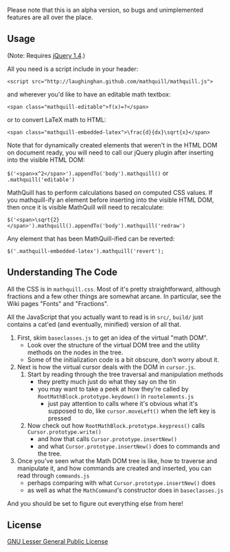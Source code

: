 Please note that this is an alpha version, so bugs and unimplemented features
are all over the place.

Usage
-----

(Note: Requires [jQuery 1.4](http://jquery.com).)

All you need is a script include in your header:

`<script src="http://laughinghan.github.com/mathquill/mathquill.js">`

and wherever you'd like to have an editable math textbox:

`<span class="mathquill-editable">f(x)=?</span>`

or to convert LaTeX math to HTML:

`<span class="mathquill-embedded-latex">\frac{d}{dx}\sqrt{x}</span>`

Note that for dynamically created elements that weren't in the HTML DOM on
document ready, you will need to call our jQuery plugin after inserting into
the visible HTML DOM:

`$('<span>x^2</span>').appendTo('body').mathquill()` or `.mathquill('editable')`

MathQuill has to perform calculations based on computed CSS values. If you
mathquill-ify an element before inserting into the visible HTML DOM, then once
it is visible MathQuill will need to recalculate:

`$('<span>\sqrt{2}</span>').mathquill().appendTo('body').mathquill('redraw')`

Any element that has been MathQuill-ified can be reverted:

`$('.mathquill-embedded-latex').mathquill('revert');`

Understanding The Code
----------------------

All the CSS is in `mathquill.css`. Most of it's pretty straightforward, although
fractions and a few other things are somewhat arcane. In particular, see the
Wiki pages "Fonts" and "Fractions".

All the JavaScript that you actually want to read is in `src/`, `build/` just
contains a cat'ed (and eventually, minified) version of all that.

1. First, skim `baseclasses.js` to get an idea of the virtual "math DOM".
    * Look over the structure of the virtual DOM tree and the utility methods on
      the nodes in the tree.
    * Some of the initialization code is a bit obscure, don't worry about it.
2. Next is how the virtual cursor deals with the DOM in `cursor.js`.
    1. Start by reading through the tree traversal and manipulation methods
       * they pretty much just do what they say on the tin
       * you may want to take a peek at how they're called by
         `RootMathBlock.prototype.keydown()` in `rootelements.js`
         - just pay attention to calls where it's obvious what it's supposed to do,
           like `cursor.moveLeft()` when the left key is pressed
    2. Now check out how `RootMathBlock.prototype.keypress()` calls
       `Cursor.prototype.write()`
        * and how that calls `Cursor.prototype.insertNew()`
        * and what `Cursor.prototype.insertNew()` does to commands and the tree.
3. Once you've seen what the Math DOM tree is like, how to traverse and
    manipulate it, and how commands are created and inserted, you can read
    through `commands.js`
    * perhaps comparing with what `Cursor.prototype.insertNew()` does
    * as well as what the `MathCommand`'s constructor does in `baseclasses.js`

And you should be set to figure out everything else from here!

License
-------

[GNU Lesser General Public License](http://www.gnu.org/licenses/lgpl.html)
